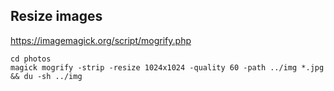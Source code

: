 
## Resize images

https://imagemagick.org/script/mogrify.php

```shell
cd photos
magick mogrify -strip -resize 1024x1024 -quality 60 -path ../img *.jpg && du -sh ../img
```
